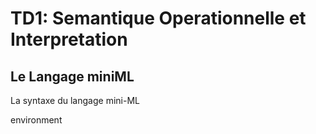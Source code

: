 # TD1: Semantique Operationnelle et Interpretation
## Le Langage miniML
La syntaxe du langage mini-ML

environment 